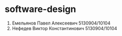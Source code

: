 # software-design

1. Емельянов Павел Алексеевич 5130904/10104
2. Нефедев Виктор Константинович 5130904/10104
